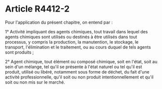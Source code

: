# Article R4412-2

Pour l'application du présent chapitre, on entend par :
  
  
1° Activité impliquant des agents chimiques, tout travail dans lequel des agents chimiques sont utilisés ou destinés à être utilisés dans tout processus, y compris la production, la manutention, le stockage, le transport, l'élimination et le traitement, ou au cours duquel de tels agents sont produits ;
  
  
2° Agent chimique, tout élément ou composé chimique, soit en l'état, soit au sein d'un mélange, tel qu'il se présente à l'état naturel ou tel qu'il est produit, utilisé ou libéré, notamment sous forme de déchet, du fait d'une activité professionnelle, qu'il soit ou non produit intentionnellement et qu'il soit ou non mis sur le marché.
